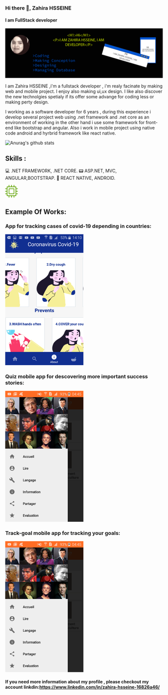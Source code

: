 
### Hi there 👋, Zahira HSSEINE
#### I am FullStack developer
![I am FullStack developer](https://github.com/zahirahsseine/zahirahsseine/blob/master/bannerprofile.png)

I am Zahira HSSEINE ,i'm a fullstack developer , i'm realy facinate by making web and mobile project. I enjoy also making ui,ux design. 
I like also discover the new technolgies spetialy if its offer some advange for coding less or making perty design.

I working as a software developer for 6 years , during this experience i develop several project web using .net framework and .net core as an environment of working in the other hand i use some framework for front-end like bootstrap and angular. Also i work in mobile project using native code android and hyrbrid framework like react native.

![Anurag's github stats](https://github-readme-stats.vercel.app/api?username=zahirahsseine)


## Skills : 
:computer: .NET FRAMEWORK, .NET CORE.
:pager: ASP.NET, MVC, ANGULAR,BOOTSTRAP.
:iphone: REACT NATIVE, ANDROID.


<a href='https://docs.github.com/en/developers'><img src='https://raw.githubusercontent.com/acervenky/animated-github-badges/master/assets/devbadge.gif' width='40' height='40'></a> 

## Example Of Works:

### App for tracking cases of covid-19 depending in countries:
<img src="https://github.com/zahirahsseine/zahirahsseine/blob/master/Screenshot_2020-05-14-14-10-11.png" width="250" />

### Quiz mobile app for descovering more important success stories:
<img src="https://github.com/zahirahsseine/zahirahsseine/blob/master/Screenshot_2020-05-26-04-45-56.png" width="250" />


### Track-goal mobile app for tracking your goals:
<img src="https://github.com/zahirahsseine/zahirahsseine/blob/master/Screenshot_2020-05-26-04-45-56.png" width="250" />

#### If you need more information about my profile , please checkout my account linkdin:https://www.linkedin.com/in/zahira-hsseine-16826a46/

